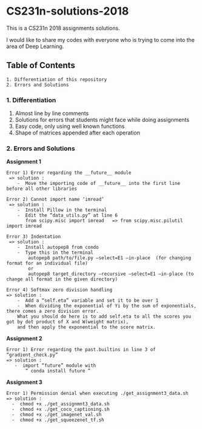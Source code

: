 # CS231n-solutions-2018
This is a CS231n 2018 assignments solutions.

I would like to share my codes with everyone who is trying to come into the area of Deep Learning.

## Table of Contents
```
1. Differentiation of this repository
2. Errors and Solutions
```

### 1. Differentiation
1) Almost line by line comments
2) Solutions for errors that students might face while doing assignments 
3) Easy code, only using well known functions 
4) Shape of matrices appended after each operation

### 2. Errors and Solutions
**Assignment 1**
```
Error 1) Error regarding the __future__ module
 => solution : 
    -  Move the importing code of __future__ into the first line before all other libraries

Error 2) Cannot import name ‘imread’
 => solution : 
    -  Install Pillow in the terminal 
    -  Edit the “data_utils.py” at line 6
       from scipy.misc import imread   => from scipy.misc.pilutil import imread

Error 3) Indentation
 => solution : 
    -  Install autopep8 from condo
    -  Type this in the terminal 
        autopep8 path/to/file.py —select=E1 —in-place  (for changing format for an individual file)
        or
        autopep8 target_directory —recursive —select=E1 —in-place (to change all format in the given directory)

Error 4) Softmax zero division handling
=> solution :
    -  Add a “self.eta” variable and set it to be over 1
    -  When dividing the exponential of Yi by the sum of exponentials, there comes a zero division error. 
    What you should do here is to add self.eta to all the scores you got by dot product of X and W(weight matrix), 
    and then apply the exponential to the score matrix.
```

**Assignment 2**
```
Error 1) Error regarding the past.builtins in line 3 of “gradient_check.py”
=> solution : 
   -  import “future” module with 
       “ conda install future “
```

**Assignment 3**
```
Error 1) Permission denial when executing ./get_assignment3_data.sh 
=> solution :
  -  chmod +x ./get_assignmnt3_data.sh
  -  chmod +x ./get_coco_captioning.sh
  -  chmod +x ./get_imagenet_val.sh
  -  chmod +x ./get_squeezenet_tf.sh

